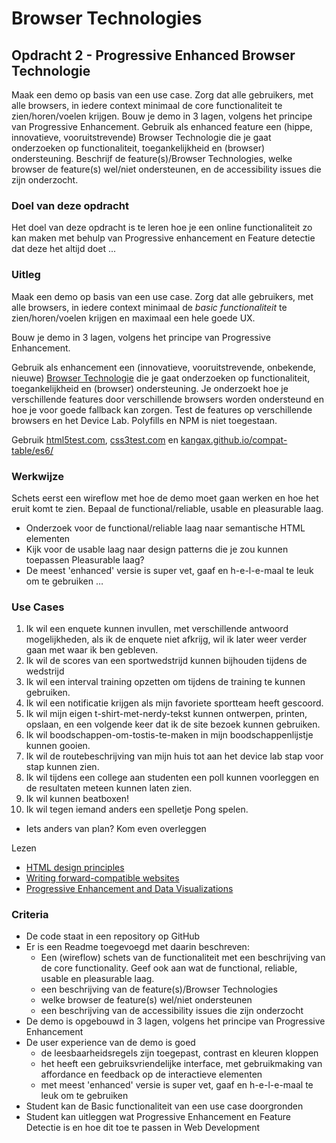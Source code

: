 # Browser Technologies
## Opdracht 2 - Progressive Enhanced Browser Technologie
Maak een demo op basis van een use case. Zorg dat alle gebruikers, met alle browsers, in iedere context minimaal de core functionaliteit te zien/horen/voelen krijgen. Bouw je demo in 3 lagen, volgens het principe van Progressive Enhancement. Gebruik als enhanced feature een (hippe, innovatieve, vooruitstrevende) Browser Technologie die je gaat onderzoeken op functionaliteit, toegankelijkheid en (browser) ondersteuning. Beschrijf de feature(s)/Browser Technologies, welke browser de feature(s) wel/niet ondersteunen, en de accessibility issues die zijn onderzocht.

### Doel van deze opdracht
Het doel van deze opdracht is te leren hoe je een online functionaliteit zo kan maken met behulp van Progressive enhancement en Feature detectie dat deze het altijd doet ...

### Uitleg
Maak een demo op basis van een use case. Zorg dat alle gebruikers, met alle browsers, in iedere context minimaal de _basic functionaliteit_ te zien/horen/voelen krijgen en maximaal een hele goede UX.

Bouw je demo in 3 lagen, volgens het principe van Progressive Enhancement.

Gebruik als enhancement een (innovatieve, vooruitstrevende, onbekende, nieuwe) [Browser Technologie](https://platform.html5.org) die je gaat onderzoeken op functionaliteit, toegankelijkheid en (browser) ondersteuning. Je onderzoekt hoe je verschillende features door verschillende browsers worden ondersteund en hoe je voor goede fallback kan zorgen. Test de features op verschillende browsers en het Device Lab. Polyfills en NPM is niet toegestaan.

Gebruik [html5test.com](https://html5test.com), [css3test.com](http://css3test.com) en [kangax.github.io/compat-table/es6/](https://kangax.github.io/compat-table/es6/)

### Werkwijze
Schets eerst een wireflow met hoe de demo moet gaan werken en hoe het eruit komt te zien. Bepaal de functional/reliable, usable en pleasurable laag.
- Onderzoek voor de functional/reliable laag naar semantische HTML elementen
- Kijk voor de usable laag naar design patterns die je zou kunnen toepassen
Pleasurable laag?
- De meest 'enhanced' versie is super vet, gaaf en h-e-l-e-maal te leuk om te gebruiken …

### Use Cases
1. Ik wil een enquete kunnen invullen, met verschillende antwoord mogelijkheden, als ik de enquete niet afkrijg, wil ik later weer verder gaan met waar ik ben gebleven.
2. Ik wil de scores van een sportwedstrijd kunnen bijhouden tijdens de wedstrijd
3. Ik wil een interval training opzetten om tijdens de training te kunnen gebruiken.
4. Ik wil een notificatie krijgen als mijn favoriete sportteam heeft gescoord.
5. Ik wil mijn eigen t-shirt-met-nerdy-tekst kunnen ontwerpen, printen, opslaan, en een volgende keer dat ik de site bezoek kunnen gebruiken.
6. Ik wil boodschappen-om-tostis-te-maken in mijn boodschappenlijstje kunnen gooien.
7. Ik wil de routebeschrijving van mijn huis tot aan het device lab stap voor stap kunnen zien.
8. Ik wil tijdens een college aan studenten een poll kunnen voorleggen en de resultaten meteen kunnen laten zien.
9. Ik wil kunnen beatboxen!
10. Ik wil tegen iemand anders een spelletje Pong spelen.
- Iets anders van plan? Kom even overleggen




Lezen
- [HTML design principles](https://principles.design/examples/html-design-principles)
- [Writing forward-compatible websites](https://developer.mozilla.org/en-US/docs/Web/Guide/Writing_forward-compatible_websites)
- [Progressive Enhancement and Data Visualizations](https://css-tricks.com/progressive-enhancement-data-visualizations/)



### Criteria
- De code staat in een repository op GitHub
- Er is een Readme toegevoegd met daarin beschreven:
  - Een (wireflow) schets van de functionaliteit met een beschrijving van de core functionality. Geef ook aan wat de  functional, reliable, usable en pleasurable laag.
  - een beschrijving van de feature(s)/Browser Technologies
  - welke browser de feature(s) wel/niet ondersteunen
  - een beschrijving van de accessibility issues die zijn onderzocht
- De demo is opgebouwd in 3 lagen, volgens het principe van Progressive Enhancement
- De user experience van de demo is goed
  - de leesbaarheidsregels zijn toegepast, contrast en kleuren kloppen
  - het heeft een gebruiksvriendelijke interface, met gebruikmaking van affordance en feedback op de interactieve elementen
  - met meest 'enhanced' versie is super vet, gaaf en h-e-l-e-maal te leuk om te gebruiken
- Student kan de Basic functionaliteit van een use case doorgronden
- Student kan uitleggen wat Progressive Enhancement en Feature Detectie is en hoe dit toe te passen in Web Development
